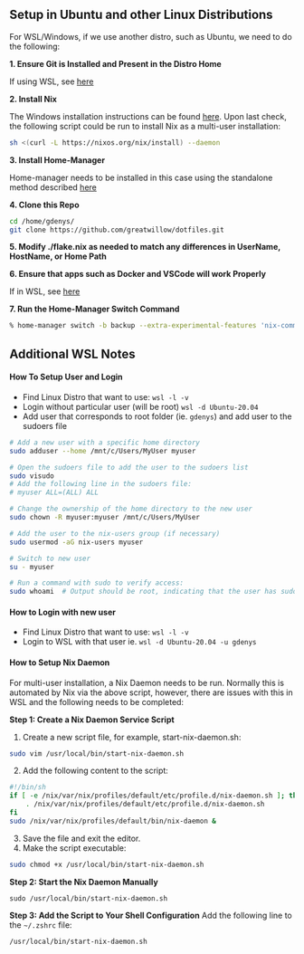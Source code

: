 ## Setup in Ubuntu and other Linux Distributions

For WSL/Windows, if we use another distro, such as Ubuntu, we need to do the following:

**1. Ensure Git is Installed and Present in the Distro Home**

If using WSL, see [here](https://learn.microsoft.com/en-us/windows/wsl/tutorials/wsl-git)

**2. Install Nix**

The Windows installation instructions can be found [here](https://nixos.org/download/#nix-install-windows).  Upon last check, the following script could be run to install Nix as a multi-user installation:

```bash
sh <(curl -L https://nixos.org/nix/install) --daemon
```

**3. Install Home-Manager**

Home-manager needs to be installed in this case using the standalone method described [here](https://nix-community.github.io/home-manager/index.xhtml#sec-install-standalone)

**4. Clone this Repo**

```bash
cd /home/gdenys/
git clone https://github.com/greatwillow/dotfiles.git
```

**5. Modify ./flake.nix as needed to match any differences in UserName, HostName, or Home Path**

**6. Ensure that apps such as Docker and VSCode will work Properly**

If in WSL, see [here](https://learn.microsoft.com/en-us/windows/wsl/setup/environment)

**7. Run the Home-Manager Switch Command**

```bash 
% home-manager switch -b backup --extra-experimental-features 'nix-command' --extra-experimental-features 'flakes' --flake ./flake.nix#myUser@myHost --impure
```

## Additional WSL Notes

#### How To Setup User and Login
- Find Linux Distro that want to use: `wsl -l -v`
- Login without particular user (will be root) `wsl -d Ubuntu-20.04`
- Add  user that corresponds to root folder (ie. `gdenys`) and add user to the sudoers file

```bash
# Add a new user with a specific home directory
sudo adduser --home /mnt/c/Users/MyUser myuser

# Open the sudoers file to add the user to the sudoers list
sudo visudo
# Add the following line in the sudoers file:
# myuser ALL=(ALL) ALL

# Change the ownership of the home directory to the new user
sudo chown -R myuser:myuser /mnt/c/Users/MyUser

# Add the user to the nix-users group (if necessary)
sudo usermod -aG nix-users myuser

# Switch to new user
su - myuser

# Run a command with sudo to verify access:
sudo whoami  # Output should be root, indicating that the user has sudo privileges.
```

#### How to Login with new user
- Find Linux Distro that want to use: `wsl -l -v`
- Login to WSL with that user ie. `wsl -d Ubuntu-20.04 -u gdenys`

#### How to Setup Nix Daemon

For multi-user installation, a Nix Daemon needs to be run.  Normally this is automated by Nix via the above script, however, there are issues with this in WSL and the following needs to be completed:

**Step 1: Create a Nix Daemon Service Script**

1. Create a new script file, for example, start-nix-daemon.sh:
```bash
sudo vim /usr/local/bin/start-nix-daemon.sh
```
2. Add the following content to the script:
```bash
#!/bin/sh
if [ -e /nix/var/nix/profiles/default/etc/profile.d/nix-daemon.sh ]; then
    . /nix/var/nix/profiles/default/etc/profile.d/nix-daemon.sh
fi
sudo /nix/var/nix/profiles/default/bin/nix-daemon &
```
3. Save the file and exit the editor.
4. Make the script executable:
```bash
sudo chmod +x /usr/local/bin/start-nix-daemon.sh
```

**Step 2: Start the Nix Daemon Manually**
```vim
sudo /usr/local/bin/start-nix-daemon.sh
```

**Step 3: Add the Script to Your Shell Configuration**
Add the following line to the `~/.zshrc` file:
```bash
/usr/local/bin/start-nix-daemon.sh
```